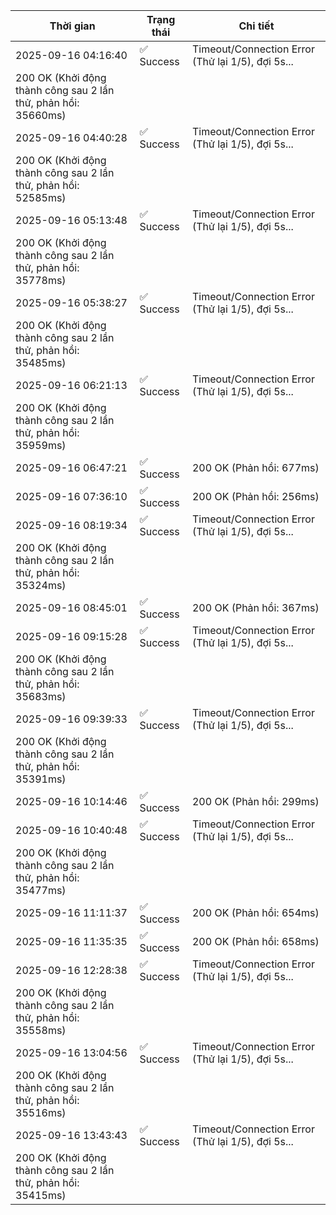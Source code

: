 | Thời gian | Trạng thái | Chi tiết |
|---|---|---|
| 2025-09-16 04:16:40 | ✅ Success | Timeout/Connection Error (Thử lại 1/5), đợi 5s...
200 OK (Khởi động thành công sau 2 lần thử, phản hồi: 35660ms) |
| 2025-09-16 04:40:28 | ✅ Success | Timeout/Connection Error (Thử lại 1/5), đợi 5s...
200 OK (Khởi động thành công sau 2 lần thử, phản hồi: 52585ms) |
| 2025-09-16 05:13:48 | ✅ Success | Timeout/Connection Error (Thử lại 1/5), đợi 5s...
200 OK (Khởi động thành công sau 2 lần thử, phản hồi: 35778ms) |
| 2025-09-16 05:38:27 | ✅ Success | Timeout/Connection Error (Thử lại 1/5), đợi 5s...
200 OK (Khởi động thành công sau 2 lần thử, phản hồi: 35485ms) |
| 2025-09-16 06:21:13 | ✅ Success | Timeout/Connection Error (Thử lại 1/5), đợi 5s...
200 OK (Khởi động thành công sau 2 lần thử, phản hồi: 35959ms) |
| 2025-09-16 06:47:21 | ✅ Success | 200 OK (Phản hồi: 677ms) |
| 2025-09-16 07:36:10 | ✅ Success | 200 OK (Phản hồi: 256ms) |
| 2025-09-16 08:19:34 | ✅ Success | Timeout/Connection Error (Thử lại 1/5), đợi 5s...
200 OK (Khởi động thành công sau 2 lần thử, phản hồi: 35324ms) |
| 2025-09-16 08:45:01 | ✅ Success | 200 OK (Phản hồi: 367ms) |
| 2025-09-16 09:15:28 | ✅ Success | Timeout/Connection Error (Thử lại 1/5), đợi 5s...
200 OK (Khởi động thành công sau 2 lần thử, phản hồi: 35683ms) |
| 2025-09-16 09:39:33 | ✅ Success | Timeout/Connection Error (Thử lại 1/5), đợi 5s...
200 OK (Khởi động thành công sau 2 lần thử, phản hồi: 35391ms) |
| 2025-09-16 10:14:46 | ✅ Success | 200 OK (Phản hồi: 299ms) |
| 2025-09-16 10:40:48 | ✅ Success | Timeout/Connection Error (Thử lại 1/5), đợi 5s...
200 OK (Khởi động thành công sau 2 lần thử, phản hồi: 35477ms) |
| 2025-09-16 11:11:37 | ✅ Success | 200 OK (Phản hồi: 654ms) |
| 2025-09-16 11:35:35 | ✅ Success | 200 OK (Phản hồi: 658ms) |
| 2025-09-16 12:28:38 | ✅ Success | Timeout/Connection Error (Thử lại 1/5), đợi 5s...
200 OK (Khởi động thành công sau 2 lần thử, phản hồi: 35558ms) |
| 2025-09-16 13:04:56 | ✅ Success | Timeout/Connection Error (Thử lại 1/5), đợi 5s...
200 OK (Khởi động thành công sau 2 lần thử, phản hồi: 35516ms) |
| 2025-09-16 13:43:43 | ✅ Success | Timeout/Connection Error (Thử lại 1/5), đợi 5s...
200 OK (Khởi động thành công sau 2 lần thử, phản hồi: 35415ms) |
